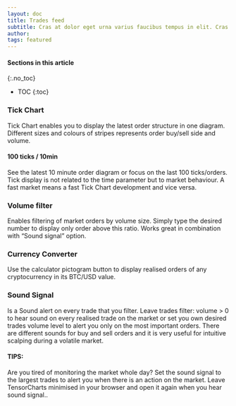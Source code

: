 ```yaml
---
layout: doc
title: Trades feed
subtitle: Cras at dolor eget urna varius faucibus tempus in elit. Cras a dui imperdiet, tempus metus quis, pharetra turpis.
author:
tags: featured
---
```


#### Sections in this article
{:.no_toc}
* TOC
{:toc}

### Tick Chart
Tick Chart enables you to display the latest order structure in one diagram. Different sizes and colours of stripes represents order buy/sell side and volume.

#### 100 ticks / 10min
See the latest 10 minute order diagram or focus on the last 100 ticks/orders. Tick display is not related to the time parameter but to market behaviour. A fast market means a fast Tick Chart development and vice versa.

### Volume filter
Enables filtering of market orders by volume size. Simply type the desired number to display only order above this ratio. Works great in combination with “Sound signal” option.

### Currency Converter
Use the calculator pictogram button to display realised orders of any cryptocurrency in its BTC/USD value.

### Sound Signal
Is a Sound alert on every trade that you filter. Leave trades filter: volume > 0 to hear sound on every realised trade on the market or set you own desired trades volume level to alert you only on the most important orders. There are different sounds for buy and sell orders and it is very useful for intuitive scalping during a volatile market. 


<div class="summary-box">
<h4>TIPS:</h4>
<p>Are you tired of monitoring the market whole day? Set the sound signal to the largest trades to alert you when there is an action on the market. Leave TensorCharts minimised in your browser and open it again when you hear sound signal..</p>
<ul>
</ul>
</div>



